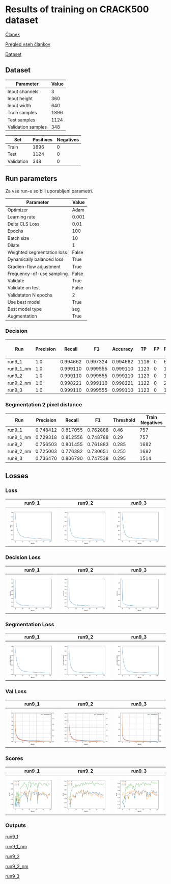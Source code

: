 # Results of training on CRACK500 dataset

[Članek](https://ieeexplore.ieee.org/stamp/stamp.jsp?tp=&arnumber=9680172)

[Pregled vseh člankov](https://docs.google.com/spreadsheets/d/1AUmJ-JQtpvQt3Rs0maRirAxbBW6zBOBaPq1kVDSdvK0/edit?usp=sharing)

[Dataset](https://github.com/fyangneil/pavement-crack-detection)

## Dataset

| Parameter         | Value       |
| -----------       | ----------- |
| Input channels    | 3           |
| Input height      | 360         |
| Input width       | 640         |
| Train samples     | 1896        |
| Test samples      | 1124        |
| Validation samples| 348         |

| Set         | Positives   | Negatives   |
| ----------- | ----------- | ----------- |
| Train       | 1896        | 0           |
| Test        | 1124        | 0           |
| Validation  | 348         | 0           |

## Run parameters

Za vse run-e so bili uporabljeni parametri.

| Parameter                      | Value       |
| -----------                    | ----------- |
| Optimizer                      | Adam        |
| Learning rate                  | 0.001       |
| Delta CLS Loss                 | 0.01        |
| Epochs                         | 100         |
| Batch size                     | 10          |
| Dilate                         | 1           |
| Weighted segmentation loss     | False       |
| Dynamically balanced loss      | True        |
| Gradien-flow adjustment        | True        |
| Frequency-of-use sampling      | False       |
| Validate                       | True        |
| Validate on test               | False       |
| Validataton N epochs           | 2           |
| Use best model                 | True        |
| Best model type                | seg         |
| Augmentation                   | True        |

### Decision

| Run         | Precision | Recall   | F1       | Accuracy | TP   | FP   | FN   | TN   | Hard negative mining |
| ------------| ----------| ---------| ---------|----------|------|------|------|------|----------------------|
| run9_1      | 1.0       | 0.994662 | 0.997324 | 0.994662 | 1118 | 0    | 6    | 0    | False                |
| run9_1_nm   | 1.0       | 0.999110 | 0.999555 | 0.999110 | 1123 | 0    | 1    | 0    | True                 |
| run9_2      | 1.0       | 0.999110 | 0.999555 | 0.999110 | 1123 | 0    | 1    | 0    | False                |
| run9_2_nm   | 1.0       | 0.998221 | 0.999110 | 0.998221 | 1122 | 0    | 2    | 0    | True                 |
| run9_3      | 1.0       | 0.999110 | 0.999555 | 0.999110 | 1123 | 0    | 1    | 0    | False                |

### Segmentation 2 pixel distance

| Run         | Precision     | Recall       | F1           | Threshold | Train Negatives |
| ------------| --------------| -------------| -------------|-----------|-----------------|
| run9_1      | 0.748412      | 0.817055     | 0.762888     | 0.46      | 757             |
| run9_1_nm   | 0.729318      | 0.812556     | 0.748788     | 0.29      | 757             |
| run9_2      | 0.756503      | 0.801455     | 0.761883     | 0.285     | 1682            |
| run9_2_nm   | 0.725003      | 0.776382     | 0.730651     | 0.255     | 1682            |
| run9_3      | 0.736470      | 0.806790     | 0.747538     | 0.295     | 1514            |

## Losses

### Loss

| run9_1                     |  run9_2                    | run9_3                     |
| ---------------------------| -------------------------- | -------------------------- |
| ![Loss](./run9_1/loss.png) | ![Loss](./run9_2/loss.png) | ![Loss](./run9_3/loss.png) |

### Decision Loss

| run9_1                             |  run9_2                            | run9_3                             |
| -----------------------------------| ---------------------------------- | ---------------------------------- |
| ![Dec Loss](./run9_1/loss_dec.png) | ![Dec Loss](./run9_2/loss_dec.png) | ![Dec Loss](./run9_3/loss_dec.png) |

### Segmentation Loss

| run9_1                             |  run9_2                            | run9_3                             |
| -----------------------------------| ---------------------------------- | ---------------------------------- |
| ![Seg Loss](./run9_1/loss_seg.png) | ![Seg Loss](./run9_2/loss_seg.png) | ![Seg Loss](./run9_3/loss_seg.png) |

### Val Loss

| run9_1                             |  run9_2                            | run9_3                             |
| -----------------------------------| ---------------------------------- | ---------------------------------- |
| ![Val Loss](./run9_1/loss_val.png) | ![Val Loss](./run9_2/loss_val.png) | ![Val Loss](./run9_3/loss_val.png) |

### Scores

| run9_1                         |  run9_2                        | run9_3                         |
| -------------------------------| ------------------------------ | ------------------------------ |
| ![Scores](./run9_1/scores.png) | ![Scores](./run9_2/scores.png) | ![Scores](./run9_3/scores.png) |

### Outputs

[run9_1](./run9_1/crack500_run9_1.out)

[run9_1_nm](./run9_1/crack500_run9_1_nm.out)

[run9_2](./run9_2/crack500_run9_2.out)

[run9_2_nm](./run9_2/crack500_run9_2_nm.out)

[run9_3](./run9_3/crack500_run9_3.out)